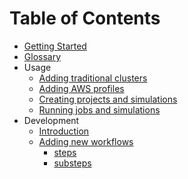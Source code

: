 # Table of Contents

- [Getting Started](/getting-started.md)
- [Glossary](/glossary.md)
- Usage
  - [Adding traditional clusters](/usage/trad-cluster.md)
  - [Adding AWS profiles](/usage/aws-profiles.md)
  - [Creating projects and simulations](/usage/creating.md)
  - [Running jobs and simulations](/usage/running.md)
- Development
  - [Introduction](/dev-intro.md)
  - [Adding new workflows](#)
    - [steps](#)
    - [substeps](#)
